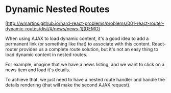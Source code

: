 # Dynamic Nested Routes

[http://wmartins.github.io/hard-react-problems/problems/001-react-router-dynamic-routes/dist/#/news/news-1](DEMO)

When using AJAX to load dynamic content, it's a good idea to add a permanent
link (or something like that) to associate with this content. React-router
provides us a complete route solution, but it's not an easy thing to load
dynamic content in nested routes.

For example, imagine that we have a news listing, and we want to click on a
news item and load it's details.

To achieve that, we just need to have a nested route handler and handle the
details rendering (that will make the second AJAX request).
